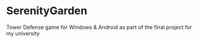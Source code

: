 # SerenityGarden
Tower Defense game for Windows &amp; Android as part of the final project for my university
